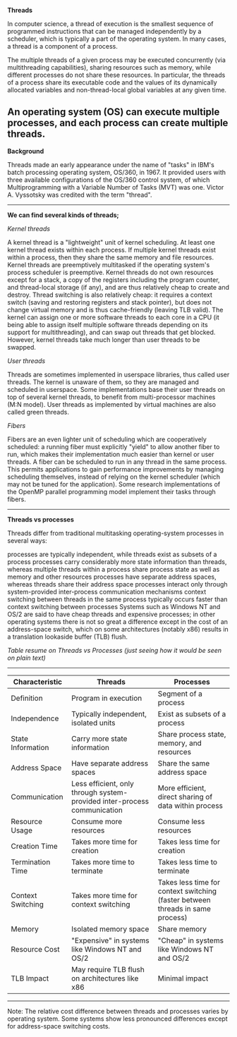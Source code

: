 **Threads**

In computer science, a thread of execution is the smallest sequence of programmed instructions that can be managed independently by a scheduler, which is typically a part of the operating system. In many cases, a thread is a component of a process.

The multiple threads of a given process may be executed concurrently (via multithreading capabilities), sharing resources such as memory, while different processes do not share these resources. In particular, the threads of a process share its executable code and the values of its dynamically allocated variables and non-thread-local global variables at any given time.

An operating system (OS) can execute multiple processes, and each process can create multiple threads.
---------------------------------------------------------------------

**Background**

Threads made an early appearance under the name of "tasks" in IBM's batch processing operating system, OS/360, in 1967. It provided users with three available configurations of the OS/360 control system, of which Multiprogramming with a Variable Number of Tasks (MVT) was one. Victor A. Vyssotsky was credited with the term "thread".

---------------------------------------------------------------------
**We can find several kinds of threads;** 

*Kernel threads*

A kernel thread is a "lightweight" unit of kernel scheduling. At least one kernel thread exists within each process. If multiple kernel threads exist within a process, then they share the same memory and file resources. Kernel threads are preemptively multitasked if the operating system's process scheduler is preemptive. Kernel threads do not own resources except for a stack, a copy of the registers including the program counter, and thread-local storage (if any), and are thus relatively cheap to create and destroy. Thread switching is also relatively cheap: it requires a context switch (saving and restoring registers and stack pointer), but does not change virtual memory and is thus cache-friendly (leaving TLB valid). The kernel can assign one or more software threads to each core in a CPU (it being able to assign itself multiple software threads depending on its support for multithreading), and can swap out threads that get blocked. However, kernel threads take much longer than user threads to be swapped.

*User threads*

Threads are sometimes implemented in userspace libraries, thus called user threads. The kernel is unaware of them, so they are managed and scheduled in userspace. Some implementations base their user threads on top of several kernel threads, to benefit from multi-processor machines (M:N model). User threads as implemented by virtual machines are also called green threads.

*Fibers*

Fibers are an even lighter unit of scheduling which are cooperatively scheduled: a running fiber must explicitly "yield" to allow another fiber to run, which makes their implementation much easier than kernel or user threads. A fiber can be scheduled to run in any thread in the same process. This permits applications to gain performance improvements by managing scheduling themselves, instead of relying on the kernel scheduler (which may not be tuned for the application). Some research implementations of the OpenMP parallel programming model implement their tasks through fibers.

---------------------------------------------------------------------

**Threads vs processes**

Threads differ from traditional multitasking operating-system processes in several ways:

processes are typically independent, while threads exist as subsets of a process
processes carry considerably more state information than threads, whereas multiple threads within a process share process state as well as memory and other resources
processes have separate address spaces, whereas threads share their address space
processes interact only through system-provided inter-process communication mechanisms
context switching between threads in the same process typically occurs faster than context switching between processes
Systems such as Windows NT and OS/2 are said to have cheap threads and expensive processes; in other operating systems there is not so great a difference except in the cost of an address-space switch, which on some architectures (notably x86) results in a translation lookaside buffer (TLB) flush.


*Table resume on Threads vs Processes (just seeing how it would be seen on plain text)*

_______________________________________________________________________________________________________________________________________________________________________________________
| Characteristic         |    Threads                                                               |  Processes                                                                      |
|------------------------|--------------------------------------------------------------------------|---------------------------------------------------------------------------------|
| Definition             | Program in execution                                                     | Segment of a process                                                            |
| Independence           | Typically independent, isolated units                                    | Exist as subsets of a process                                                   |   
| State Information      | Carry more state information                                             | Share process state, memory, and resources                                      |
| Address Space          | Have separate address spaces                                             | Share the same address space                                                    |
| Communication          | Less efficient, only through system-provided inter-process communication | More efficient, direct sharing of data within process                           |
| Resource Usage         | Consume more resources                                                   | Consume less resources                                                          |
| Creation Time          | Takes more time for creation                                             | Takes less time for creation                                                    |
| Termination Time       | Takes more time to terminate                                             | Takes less time to terminate                                                    |
| Context Switching      | Takes more time for context switching                                    | Takes less time for context switching (faster between threads in same process)  |
| Memory                 | Isolated memory space                                                    | Share memory                                                                    |
| Resource Cost          | "Expensive" in systems like Windows NT and OS/2                          | "Cheap" in systems like Windows NT and OS/2                                     |
| TLB Impact             | May require TLB flush on architectures like x86                          | Minimal impact                                                                  |
_______________________________________________________________________________________________________________________________________________________________________________________

Note: The relative cost difference between threads and processes varies by operating system. Some systems show less pronounced differences except for address-space switching costs.
